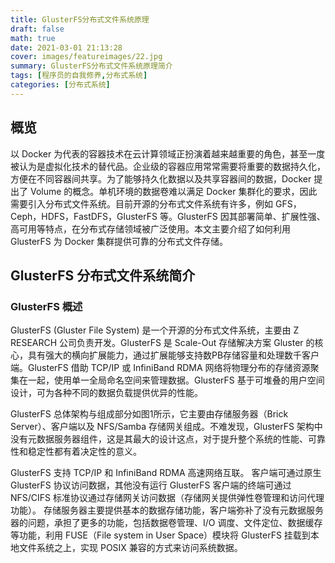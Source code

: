 ```yaml
---
title: GlusterFS分布式文件系统原理
draft: false
math: true
date: 2021-03-01 21:13:28
cover: images/featureimages/22.jpg
summary: GlusterFS分布式文件系统原理简介
tags: [程序员的自我修养,分布式系统]
categories: [分布式系统]
---
```


## 概览

以 Docker 为代表的容器技术在云计算领域正扮演着越来越重要的角色，甚至一度被认为是虚拟化技术的替代品。企业级的容器应用常常需要将重要的数据持久化，方便在不同容器间共享。为了能够持久化数据以及共享容器间的数据，Docker 提出了 Volume 的概念。单机环境的数据卷难以满足 Docker 集群化的要求，因此需要引入分布式文件系统。目前开源的分布式文件系统有许多，例如 GFS，Ceph，HDFS，FastDFS，GlusterFS 等。GlusterFS 因其部署简单、扩展性强、高可用等特点，在分布式存储领域被广泛使用。本文主要介绍了如何利用 GlusterFS 为 Docker 集群提供可靠的分布式文件存储。

## GlusterFS 分布式文件系统简介

### GlusterFS 概述

GlusterFS (Gluster File System) 是一个开源的分布式文件系统，主要由 Z RESEARCH 公司负责开发。GlusterFS 是 Scale-Out 存储解决方案 Gluster 的核心，具有强大的横向扩展能力，通过扩展能够支持数PB存储容量和处理数千客户端。GlusterFS 借助 TCP/IP 或 InfiniBand RDMA 网络将物理分布的存储资源聚集在一起，使用单一全局命名空间来管理数据。GlusterFS 基于可堆叠的用户空间设计，可为各种不同的数据负载提供优异的性能。

GlusterFS 总体架构与组成部分如图1所示，它主要由存储服务器（Brick Server）、客户端以及 NFS/Samba 存储网关组成。不难发现，GlusterFS 架构中没有元数据服务器组件，这是其最大的设计这点，对于提升整个系统的性能、可靠性和稳定性都有着决定性的意义。

GlusterFS 支持 TCP/IP 和 InfiniBand RDMA 高速网络互联。
客户端可通过原生 GlusterFS 协议访问数据，其他没有运行 GlusterFS 客户端的终端可通过 NFS/CIFS 标准协议通过存储网关访问数据（存储网关提供弹性卷管理和访问代理功能）。
存储服务器主要提供基本的数据存储功能，客户端弥补了没有元数据服务器的问题，承担了更多的功能，包括数据卷管理、I/O 调度、文件定位、数据缓存等功能，利用 FUSE（File system in User Space）模块将 GlusterFS 挂载到本地文件系统之上，实现 POSIX 兼容的方式来访问系统数据。

